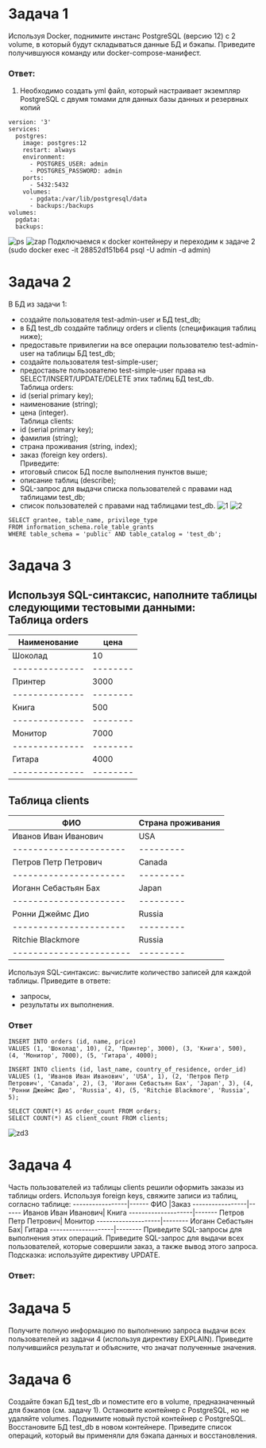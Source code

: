# Задача 1
Используя Docker, поднимите инстанс PostgreSQL (версию 12) c 2 volume, в который будут складываться данные БД и бэкапы.
Приведите получившуюся команду или docker-compose-манифест.
### Ответ:
1. Необходимо создать yml файл, который настраивает экземпляр PostgreSQL с двумя томами для данных базы данных и резервных копий
```
version: '3'
services:
  postgres:
    image: postgres:12
    restart: always
    environment: 
      - POSTGRES_USER: admin
      - POSTGRES_PASSWORD: admin
    ports:
      - 5432:5432
    volumes:
      - pgdata:/var/lib/postgresql/data
      - backups:/backups
volumes:
  pgdata:
  backups:
```
![ps](https://github.com/EVolgina/devop27-sql/blob/main/pssql.PNG)
![zap](https://github.com/EVolgina/devop27-sql/blob/main/docker%20ps.PNG)
Подключаемся к docker контейнеру и переходим к задаче 2 (sudo docker exec -it 28852d151b64 psql -U admin -d admin)

# Задача 2
В БД из задачи 1:
- создайте пользователя test-admin-user и БД test_db; 
- в БД test_db создайте таблицу orders и clients (спeцификация таблиц ниже);
- предоставьте привилегии на все операции пользователю test-admin-user на таблицы БД test_db;
- создайте пользователя test-simple-user;
- предоставьте пользователю test-simple-user права на SELECT/INSERT/UPDATE/DELETE этих таблиц БД test_db.\
Таблица orders:
- id (serial primary key);
- наименование (string);
- цена (integer).\
Таблица clients:
- id (serial primary key);
- фамилия (string);
- страна проживания (string, index);
- заказ (foreign key orders).\
Приведите:
- итоговый список БД после выполнения пунктов выше;
- описание таблиц (describe);
- SQL-запрос для выдачи списка пользователей с правами над таблицами test_db;
- список пользователей с правами над таблицами test_db.
![1](https://github.com/EVolgina/devop27-sql/blob/main/%D1%81%D0%BF%D0%B8%D1%81%D0%BE%D0%BA%20%D1%82%D0%B0%D0%B1%D0%BB%D0%B8%D1%86.PNG)
![2](https://github.com/EVolgina/devop27-sql/blob/main/rol.PNG)
```
SELECT grantee, table_name, privilege_type
FROM information_schema.role_table_grants
WHERE table_schema = 'public' AND table_catalog = 'test_db';
```
# Задача 3
Используя SQL-синтаксис, наполните таблицы следующими тестовыми данными:\
Таблица orders
----------------------
Наименование	| цена 
--------------|--------
Шоколад	    |10    
--------------|--------
Принтер	    |3000   
--------------|--------
Книга     	  |500   
--------------| --------
Монитор	    |7000  
--------------| --------
Гитара	      |4000  
--------------|--------

Таблица clients
--------------------------------
ФИО	        |Страна проживания
----------------------|---------
Иванов Иван Иванович	|USA
----------------------|---------
Петров Петр Петрович	|Canada
----------------------|---------
Иоганн Себастьян Бах	|Japan
----------------------|---------
Ронни Джеймс Дио	|Russia
----------------------|---------
Ritchie Blackmore	|Russia
-----------------------|---------

Используя SQL-синтаксис:
вычислите количество записей для каждой таблицы.
Приведите в ответе:
- запросы,
- результаты их выполнения.
### Ответ
```
INSERT INTO orders (id, name, price)
VALUES (1, 'Шоколад', 10), (2, 'Принтер', 3000), (3, 'Книга', 500), (4, 'Монитор', 7000), (5, 'Гитара', 4000);
 
INSERT INTO clients (id, last_name, country_of_residence, order_id)
VALUES (1, 'Иванов Иван Иванович', 'USA', 1), (2, 'Петров Петр Петрович', 'Canada', 2), (3, 'Иоганн Себастьян Бах', 'Japan', 3), (4, 'Ронни Джеймс Дио', 'Russia', 4), (5, 'Ritchie Blackmore', 'Russia', 5);

SELECT COUNT(*) AS order_count FROM orders;
SELECT COUNT(*) AS client_count FROM clients;
```
![zd3](https://github.com/EVolgina/devop27-sql/blob/main/zd3.PNG)

# Задача 4
Часть пользователей из таблицы clients решили оформить заказы из таблицы orders.
Используя foreign keys, свяжите записи из таблиц, согласно таблице:
-----------------|------
ФИО	|Заказ
-----------------|------
Иванов Иван Иванович|	Книга
--------------------|-------
Петров Петр Петрович|	Монитор
--------------------|--------
Иоганн Себастьян Бах|	Гитара
--------------------|--------
Приведите SQL-запросы для выполнения этих операций.
Приведите SQL-запрос для выдачи всех пользователей, которые совершили заказ, а также вывод этого запроса.
Подсказка: используйте директиву UPDATE.

### Ответ:


# Задача 5
Получите полную информацию по выполнению запроса выдачи всех пользователей из задачи 4 (используя директиву EXPLAIN).
Приведите получившийся результат и объясните, что значат полученные значения.

# Задача 6
Создайте бэкап БД test_db и поместите его в volume, предназначенный для бэкапов (см. задачу 1).
Остановите контейнер с PostgreSQL, но не удаляйте volumes.
Поднимите новый пустой контейнер с PostgreSQL.
Восстановите БД test_db в новом контейнере.
Приведите список операций, который вы применяли для бэкапа данных и восстановления.
